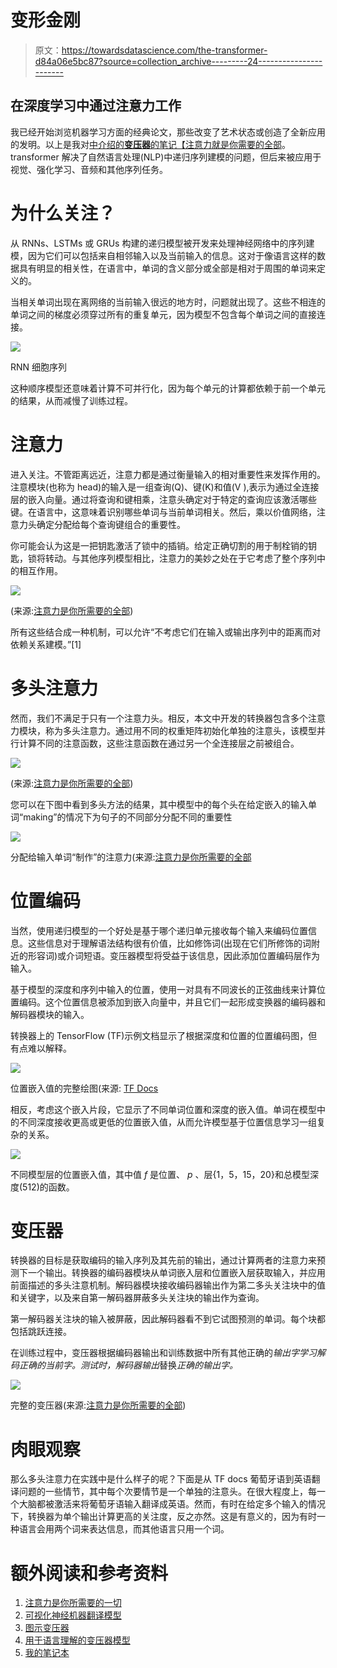 # 变形金刚

> 原文：<https://towardsdatascience.com/the-transformer-d84a06e5bc87?source=collection_archive---------24----------------------->

## 在深度学习中通过注意力工作

我已经开始浏览机器学习方面的经典论文，那些改变了艺术状态或创造了全新应用的发明。以上是我对[中介绍的**变压器**的笔记【注意力就是你需要的全部](https://arxiv.org/abs/1706.03762)。transformer 解决了自然语言处理(NLP)中递归序列建模的问题，但后来被应用于视觉、强化学习、音频和其他序列任务。

# 为什么关注？

从 RNNs、LSTMs 或 GRUs 构建的递归模型被开发来处理神经网络中的序列建模，因为它们可以包括来自相邻输入以及当前输入的信息。这对于像语言这样的数据具有明显的相关性，在语言中，单词的含义部分或全部是相对于周围的单词来定义的。

当相关单词出现在离网络的当前输入很远的地方时，问题就出现了。这些不相连的单词之间的梯度必须穿过所有的重复单元，因为模型不包含每个单词之间的直接连接。

![](img/6af6f41e65f6a2160ad86f9794039a80.png)

RNN 细胞序列

这种顺序模型还意味着计算不可并行化，因为每个单元的计算都依赖于前一个单元的结果，从而减慢了训练过程。

# 注意力

进入关注。不管距离远近，注意力都是通过衡量输入的相对重要性来发挥作用的。注意模块(也称为 head)的输入是一组查询(Q)、键(K)和值(V ),表示为通过全连接层的嵌入向量。通过将查询和键相乘，注意头确定对于特定的查询应该激活哪些键。在语言中，这意味着识别哪些单词与当前单词相关。然后，乘以价值网络，注意力头确定分配给每个查询键组合的重要性。

你可能会认为这是一把钥匙激活了锁中的插销。给定正确切割的用于制栓销的钥匙，锁将转动。与其他序列模型相比，注意力的美妙之处在于它考虑了整个序列中的相互作用。

![](img/2b327b4c85105fd5a4e61bf0427ab1fe.png)

(来源:[注意力是你所需要的全部](https://arxiv.org/abs/1706.03762))

所有这些结合成一种机制，可以允许“不考虑它们在输入或输出序列中的距离而对依赖关系建模。”[1]

# 多头注意力

然而，我们不满足于只有一个注意力头。相反，本文中开发的转换器包含多个注意力模块，称为多头注意力。通过用不同的权重矩阵初始化单独的注意头，该模型并行计算不同的注意函数，这些注意函数在通过另一个全连接层之前被组合。

![](img/abe1e2a94a0d3257d2bd9147cfb32f67.png)

(来源:[注意力是你所需要的全部](https://arxiv.org/abs/1706.03762))

您可以在下图中看到多头方法的结果，其中模型中的每个头在给定嵌入的输入单词“making”的情况下为句子的不同部分分配不同的重要性

![](img/e246be56515840aa7864a49fde39419b.png)

分配给输入单词“制作”的注意力(来源:[注意力是你所需要的全部](https://arxiv.org/abs/1706.03762)

# 位置编码

当然，使用递归模型的一个好处是基于哪个递归单元接收每个输入来编码位置信息。这些信息对于理解语法结构很有价值，比如修饰词(出现在它们所修饰的词附近的形容词)或介词短语。变压器模型将受益于该信息，因此添加位置编码层作为输入。

基于模型的深度和序列中输入的位置，使用一对具有不同波长的正弦曲线来计算位置编码。这个位置信息被添加到嵌入向量中，并且它们一起形成变换器的编码器和解码器模块的输入。

转换器上的 TensorFlow (TF)示例文档显示了根据深度和位置的位置编码图，但有点难以解释。

![](img/c4a9957b8004d2c90dfce648bfddadd9.png)

位置嵌入值的完整绘图(来源: [TF Docs](https://www.tensorflow.org/text/tutorials/transformer)

相反，考虑这个嵌入片段，它显示了不同单词位置和深度的嵌入值。单词在模型中的不同深度接收更高或更低的位置嵌入值，从而允许模型基于位置信息学习一组复杂的关系。

![](img/d828331c6657757c633a1fd36843f5f9.png)

不同模型层的位置嵌入值，其中值 *f* 是位置、 *p* 、层{1，5，15，20}和总模型深度(512)的函数。

# 变压器

转换器的目标是获取编码的输入序列及其先前的输出，通过计算两者的注意力来预测下一个输出。转换器的编码器模块从单词嵌入层和位置嵌入层获取输入，并应用前面描述的多头注意机制。解码器模块接收编码器输出作为第二多头关注块中的值和关键字，以及来自第一解码器屏蔽多头关注块的输出作为查询。

第一解码器关注块的输入被屏蔽，因此解码器看不到它试图预测的单词。每个块都包括跳跃连接。

在训练过程中，变压器根据编码器输出和训练数据中所有其他正确的*输出字学习解码正确的当前字。测试时，解码器输出*替换*正确的输出字。*

![](img/a229313ec3a4417f2cde0a19aac4e9dc.png)

完整的变压器(来源:[注意力是你所需要的全部](https://arxiv.org/abs/1706.03762))

# 肉眼观察

那么多头注意力在实践中是什么样子的呢？下面是从 TF docs 葡萄牙语到英语翻译问题的一些情节，其中每个次要情节是一个单独的注意头。在很大程度上，每一个大脑都被激活来将葡萄牙语输入翻译成英语。然而，有时在给定多个输入的情况下，转换器为单个输出计算更高的关注度，反之亦然。这是有意义的，因为有时一种语言会用两个词来表达信息，而其他语言只用一个词。

# 额外阅读和参考资料

1.  [注意力是你所需要的一切](https://arxiv.org/abs/1706.03762)
2.  [可视化神经机器翻译模型](https://jalammar.github.io/visualizing-neural-machine-translation-mechanics-of-seq2seq-models-with-attention/)
3.  [图示变压器](https://jalammar.github.io/illustrated-transformer/)
4.  [用于语言理解的变压器模型](https://www.tensorflow.org/text/tutorials/transformer)
5.  [我的笔记本](https://github.com/tims457/ml_notebooks/blob/main/nlp/transformers.ipynb)